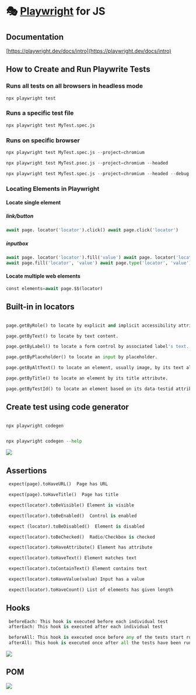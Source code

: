 # 🎭 [Playwright](https://playwright.dev) for JS
## Documentation

[https://playwright.dev/docs/intro](https://playwright.dev/docs/intro)



## How to Create and Run Playwrite Tests


### Runs all tests on all browsers in headless mode 

```py
npx playwright test
```

### Runs a specific test file

```py
npx playwright test MyTest.spec.js 
```

### Runs on specific browser

```py
npx playwright test MyTest.spec.js --project=chromium
```

```py
npx playwright test MyTest.psec.js --project=chromium --headed
```

```py
npx playwright test MyTest.spec.js --project=chromium --headed --debug
```

### Locating Elements in Playwright

#### Locate single element


##### link/button

```py
await page. locator('locator').click() await page.click('locator')
```
##### inputbox

```py
await page. locator('locator').fill('value') await page. locator('locator').type('value')
await page.fill('locator', 'value') await page.type('locator', 'value')
```

#### Locate multiple web elements

```py
const elements=await page.$$(locator)
```


## Built-in in locators

```py

page.getByRole() to locate by explicit and implicit accessibility attributes.

```
```py
page.getByText() to locate by text content.
```
```py
page.getByLabel() to locate a form control by associated label's text.
```
```py
page.getByPlaceholder() to locate an input by placeholder.
```
```py
page.getByAltText() to locate an element, usually image, by its text alternative.
```
```py
page.getByTitle() to locate an element by its title attribute.
```
```py
page.getByTestId() to locate an element based on its data-testid attribute

```


## Create test using code generator

```py

npx playwright codegen

```

```py

npx playwright codegen --help
```


<img src="https://i.postimg.cc/nrrqGxbr/asda.png">



## Assertions


```py
 expect(page).toHaveURL()  Page has URL
```

```py
 expect(page).toHaveTitle()  Page has title
```

```py
 expect(locator).toBeVisible() Element is visible
```

```py
 expect(locator).toBeEnabled()  Control is enabled 
```


```py
 expect (locator).toBeDisabled()  Element is disabled
```


```py
 expect(locator).toBeChecked()  Radio/Checkbox is checked
```


```py
 expect(locator).toHaveAttribute() Element has attribute
```

```py
 expect(locator).toHaveText() Element matches text
```

```py
 expect(locator).toContainText() Element contains text
```

```py
 expect(locator).toHaveValue(value) Input has a value
```

```py
 expect(locator).toHaveCount() List of elements has given length
```


## Hooks

```py
 beforeEach: This hook is executed before each individual test
 afterEach: This hook is executed after each individual test
```
```py
 beforeAll: This hook is executed once before any of the tests start running
 afterAll: This hook is executed once after all the tests have been run
```

<img src="https://i.postimg.cc/RFSHZdkq/Untitled.png">

## POM

<img src="https://i.postimg.cc/zBGxTgr2/as.png">



